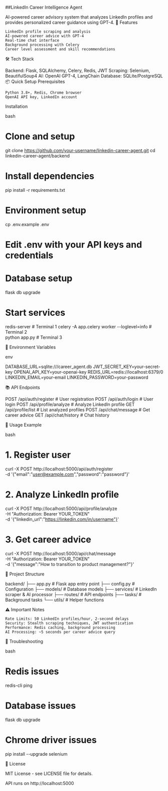 ##LinkedIn Career Intelligence Agent

AI-powered career advisory system that analyzes LinkedIn profiles and provides personalized career guidance using GPT-4.
🚀 Features

    LinkedIn profile scraping and analysis
    AI-powered career advice with GPT-4
    Real-time chat interface
    Background processing with Celery
    Career level assessment and skill recommendations

🛠️ Tech Stack

Backend: Flask, SQLAlchemy, Celery, Redis, JWT Scraping: Selenium, BeautifulSoup4 AI: OpenAI GPT-4, LangChain Database: SQLite/PostgreSQL
📦 Quick Setup
Prerequisites

    Python 3.8+, Redis, Chrome browser
    OpenAI API key, LinkedIn account

Installation

bash

# Clone and setup
git clone https://github.com/your-username/linkedin-career-agent.git
cd linkedin-career-agent/backend

# Install dependencies
pip install -r requirements.txt

# Environment setup
cp .env.example .env
# Edit .env with your API keys and credentials

# Database setup
flask db upgrade

# Start services
redis-server                                    # Terminal 1
celery -A app.celery worker --loglevel=info    # Terminal 2  
python app.py                                  # Terminal 3

🔧 Environment Variables

env

DATABASE_URL=sqlite:///career_agent.db
JWT_SECRET_KEY=your-secret-key
OPENAI_API_KEY=your-openai-key
REDIS_URL=redis://localhost:6379/0
LINKEDIN_EMAIL=your-email
LINKEDIN_PASSWORD=your-password

📚 API Endpoints

POST /api/auth/register          # User registration
POST /api/auth/login             # User login
POST /api/profile/analyze        # Analyze LinkedIn profile
GET  /api/profile/list           # List analyzed profiles
POST /api/chat/message           # Get career advice
GET  /api/chat/history           # Chat history

🚀 Usage Example

bash

# 1. Register user
curl -X POST http://localhost:5000/api/auth/register \
  -d '{"email":"user@example.com","password":"password"}'

# 2. Analyze LinkedIn profile
curl -X POST http://localhost:5000/api/profile/analyze \
  -H "Authorization: Bearer YOUR_TOKEN" \
  -d '{"linkedin_url":"https://linkedin.com/in/username"}'

# 3. Get career advice
curl -X POST http://localhost:5000/api/chat/message \
  -H "Authorization: Bearer YOUR_TOKEN" \
  -d '{"message":"How to transition to product management?"}'

📁 Project Structure

backend/
├── app.py                    # Flask app entry point
├── config.py                 # Configuration
├── models/                   # Database models
├── services/                 # LinkedIn scraper & AI processor
├── routes/                   # API endpoints
├── tasks/                    # Background tasks
└── utils/                    # Helper functions

⚠️ Important Notes

    Rate Limits: 50 LinkedIn profiles/hour, 2-second delays
    Security: Stealth scraping techniques, JWT authentication
    Performance: Redis caching, background processing
    AI Processing: ~5 seconds per career advice query

🐛 Troubleshooting

bash

# Redis issues
redis-cli ping

# Database issues  
flask db upgrade

# Chrome driver issues
pip install --upgrade selenium

📄 License

MIT License - see LICENSE file for details.

API runs on http://localhost:5000
